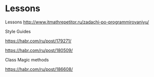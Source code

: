# Lessons
Lessons
http://www.itmathrepetitor.ru/zadachi-po-programmirovaniyu/

Style Guides

https://habr.com/ru/post/179271/

https://habr.com/ru/post/180509/

Class Magic methods

https://habr.com/ru/post/186608/

